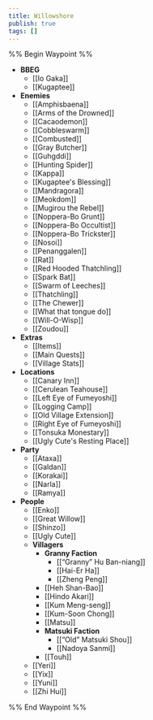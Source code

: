 ```yaml
---
title: Willowshore
publish: true
tags: []
---
```

%% Begin Waypoint %%
- **BBEG**
	- [[Io Gaka]]
	- [[Kugaptee]]
- **Enemies**
	- [[Amphisbaena]]
	- [[Arms of the Drowned]]
	- [[Cacaodemon]]
	- [[Cobbleswarm]]
	- [[Combusted]]
	- [[Gray Butcher]]
	- [[Guhgddi]]
	- [[Hunting Spider]]
	- [[Kappa]]
	- [[Kugaptee's Blessing]]
	- [[Mandragora]]
	- [[Meokdom]]
	- [[Mugirou the Rebel]]
	- [[Noppera-Bo Grunt]]
	- [[Noppera-Bo Occultist]]
	- [[Noppera-Bo Trickster]]
	- [[Nosoi]]
	- [[Penanggalen]]
	- [[Rat]]
	- [[Red Hooded Thatchling]]
	- [[Spark Bat]]
	- [[Swarm of Leeches]]
	- [[Thatchling]]
	- [[The Chewer]]
	- [[What that tongue do]]
	- [[Will-O-Wisp]]
	- [[Zoudou]]
- **Extras**
	- [[Items]]
	- [[Main Quests]]
	- [[Village Stats]]
- **Locations**
	- [[Canary Inn]]
	- [[Cerulean Teahouse]]
	- [[Left Eye of Fumeyoshi]]
	- [[Logging Camp]]
	- [[Old Village Extension]]
	- [[Right Eye of Fumeyoshi]]
	- [[Tonsuka Monestary]]
	- [[Ugly Cute's Resting Place]]
- **Party**
	- [[Ataxa]]
	- [[Galdan]]
	- [[Korakai]]
	- [[Narla]]
	- [[Ramya]]
- **People**
	- [[Enko]]
	- [[Great Willow]]
	- [[Shinzo]]
	- [[Ugly Cute]]
	- **Villagers**
		- **Granny Faction**
			- [[“Granny” Hu Ban-niang]]
			- [[Hai-Er Ha]]
			- [[Zheng Peng]]
		- [[Heh Shan-Bao]]
		- [[Hindo Akari]]
		- [[Kum Meng-seng]]
		- [[Kum-Soon Chong]]
		- [[Matsu]]
		- **Matsuki Faction**
			- [[“Old” Matsuki Shou]]
			- [[Nadoya Sanmi]]
		- [[Touh]]
	- [[Yeri]]
	- [[Yix]]
	- [[Yuni]]
	- [[Zhi Hui]]

%% End Waypoint %%
